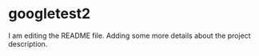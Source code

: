 # googletest2
I am editing the README file. Adding some more details about the project description.
